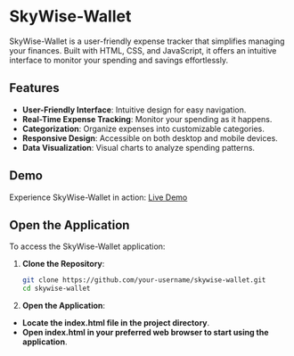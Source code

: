 # SkyWise-Wallet

SkyWise-Wallet is a user-friendly expense tracker that simplifies managing your finances. Built with HTML, CSS, and JavaScript, it offers an intuitive interface to monitor your spending and savings effortlessly.

## Features

- **User-Friendly Interface**: Intuitive design for easy navigation.
- **Real-Time Expense Tracking**: Monitor your spending as it happens.
- **Categorization**: Organize expenses into customizable categories.
- **Responsive Design**: Accessible on both desktop and mobile devices.
- **Data Visualization**: Visual charts to analyze spending patterns.

## Demo

Experience SkyWise-Wallet in action: [Live Demo](https://anjaniballaa.github.io/SkyWise-Wallet/)

## Open the Application

To access the SkyWise-Wallet application:

1. **Clone the Repository**:
   ```bash
   git clone https://github.com/your-username/skywise-wallet.git
   cd skywise-wallet
2. **Open the Application**:
- **Locate the index.html file in the project directory**.
- **Open index.html in your preferred web browser to start using the application**.
